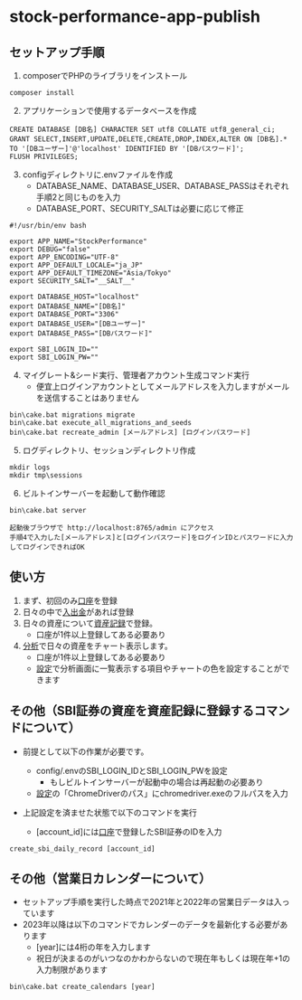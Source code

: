 # stock-performance-app-publish

## セットアップ手順
1. composerでPHPのライブラリをインストール
```
composer install
```

2. アプリケーションで使用するデータベースを作成 
```
CREATE DATABASE [DB名] CHARACTER SET utf8 COLLATE utf8_general_ci;
GRANT SELECT,INSERT,UPDATE,DELETE,CREATE,DROP,INDEX,ALTER ON [DB名].* TO '[DBユーザー]'@'localhost' IDENTIFIED BY '[DBパスワード]';
FLUSH PRIVILEGES;
```

3. configディレクトリに.envファイルを作成
   - DATABASE_NAME、DATABASE_USER、DATABASE_PASSはそれぞれ手順2と同じものを入力  
   - DATABASE_PORT、SECURITY_SALTは必要に応じて修正
```
#!/usr/bin/env bash

export APP_NAME="StockPerformance"
export DEBUG="false"
export APP_ENCODING="UTF-8"
export APP_DEFAULT_LOCALE="ja_JP"
export APP_DEFAULT_TIMEZONE="Asia/Tokyo"
export SECURITY_SALT="__SALT__"

export DATABASE_HOST="localhost"
export DATABASE_NAME="[DB名]"
export DATABASE_PORT="3306"
export DATABASE_USER="[DBユーザー]"
export DATABASE_PASS="[DBパスワード]"

export SBI_LOGIN_ID=""
export SBI_LOGIN_PW=""
```

4. マイグレート&シード実行、管理者アカウント生成コマンド実行
   - 便宜上ログインアカウントとしてメールアドレスを入力しますがメールを送信することはありません
```
bin\cake.bat migrations migrate
bin\cake.bat execute_all_migrations_and_seeds
bin\cake.bat recreate_admin [メールアドレス] [ログインパスワード]
```

5. ログディレクトリ、セッションディレクトリ作成
```
mkdir logs
mkdir tmp\sessions
```

6. ビルトインサーバーを起動して動作確認
```
bin\cake.bat server

起動後ブラウザで http://localhost:8765/admin にアクセス
手順4で入力した[メールアドレス]と[ログインパスワード]をログインIDとパスワードに入力してログインできればOK
```

## 使い方
1. まず、初回のみ[口座](http://localhost:8765/admin/accounts)を登録
2. 日々の中で[入出金](http://localhost:8765/admin/deposits)があれば登録
3. 日々の資産について[資産記録](http://localhost:8765/admin/daily-records)で登録。
   - 口座が1件以上登録してある必要あり
4. [分析](http://localhost:8765/admin/display)で日々の資産をチャート表示します。
   - 口座が1件以上登録してある必要あり
   - [設定](http://localhost:8765/admin/configs/edit)で分析画面に一覧表示する項目やチャートの色を設定することができます

## その他（SBI証券の資産を資産記録に登録するコマンドについて）
 - 前提として以下の作業が必要です。
   - config/.envのSBI_LOGIN_IDとSBI_LOGIN_PWを設定
     - もしビルトインサーバーが起動中の場合は再起動の必要あり
   - [設定](http://localhost:8765/admin/configs/edit)の「ChromeDriverのパス」にchromedriver.exeのフルパスを入力

 - 上記設定を済ませた状態で以下のコマンドを実行
   - [account_id]には[口座](http://localhost:8765/admin/accounts)で登録したSBI証券のIDを入力
```
create_sbi_daily_record [account_id]
```

## その他（営業日カレンダーについて）
 - セットアップ手順を実行した時点で2021年と2022年の営業日データは入っています
 - 2023年以降は以下のコマンドでカレンダーのデータを最新化する必要があります
   - [year]には4桁の年を入力します
   - 祝日が決まるのがいつなのかわからないので現在年もしくは現在年+1の入力制限があります 
```
bin\cake.bat create_calendars [year]
```
